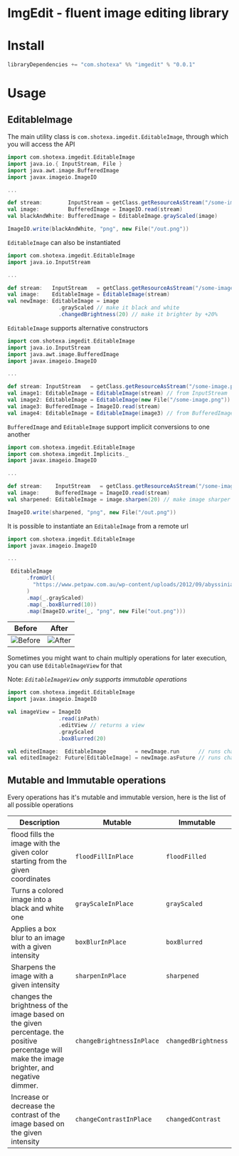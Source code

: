 # ImgEdit - fluent image editing library

# Install

```scala
libraryDependencies += "com.shotexa" %% "imgedit" % "0.0.1"
```

# Usage

## EditableImage

The main utility class is `com.shotexa.imgedit.EditableImage`, through which you will access the API

```scala
import com.shotexa.imgedit.EditableImage
import java.io.{ InputStream, File } 
import java.awt.image.BufferedImage
import javax.imageio.ImageIO

...

def stream:        InputStream = getClass.getResourceAsStream("/some-image.png")
val image:         BufferedImage = ImageIO.read(stream)
val blackAndWhite: BufferedImage = EditableImage.grayScaled(image)

ImageIO.write(blackAndWhite, "png", new File("/out.png"))

```
`EditableImage` can also be instantiated

```scala
import com.shotexa.imgedit.EditableImage
import java.io.InputStream

...

def stream:   InputStream   = getClass.getResourceAsStream("/some-image.png")
val image:    EditableImage = EditableImage(stream)
val newImage: EditableImage = image
                .grayScaled // make it black and white
                .changedBrightness(20) // make it brighter by +20%
```
`EditableImage` supports alternative constructors

```scala
import com.shotexa.imgedit.EditableImage
import java.io.InputStream
import java.awt.image.BufferedImage
import javax.imageio.ImageIO

...

def stream: InputStream   = getClass.getResourceAsStream("/some-image.png")
val image1: EditableImage = EditableImage(stream) // from InputStream
val image2: EditableImage = EditableImage(new File("/some-image.png")) // from File
val image3: BufferedImage = ImageIO.read(stream)
val image4: EditableImage = EditableImage(image3) // from BufferedImage

```
`BufferedImage` and `EditableImage` support implicit conversions to one another

```scala
import com.shotexa.imgedit.EditableImage
import com.shotexa.imgedit.Implicits._
import javax.imageio.ImageIO

...

def stream:    InputStream   = getClass.getResourceAsStream("/some-image.png")
val image:     BufferedImage = ImageIO.read(stream)
val sharpened: EditableImage = image.sharpen(20) // make image sharper by 20 points

ImageIO.write(sharpened, "png", new File("/out.png"))

```

It is possible to instantiate an `EditableImage` from a remote url

```scala
import com.shotexa.imgedit.EditableImage
import javax.imageio.ImageIO

...

 EditableImage
      .fromUrl(
        "https://www.petpaw.com.au/wp-content/uploads/2012/09/abyssinian-cat-3.jpg"
      )
      .map(_.grayScaled)
      .map(_.boxBlurred(10))
      .map(ImageIO.write(_, "png", new File("out.png")))


```

Before                                      |  After
:------------------------------------------:|:-------------------------:
![Before](https://i.imgur.com/Q2ss2Eu.jpg)  |![After](https://i.imgur.com/qSxD0Gg.png) 


Sometimes you might want to chain multiply operations for later execution, you can use `EditableImageView` for that

Note: <em>`EditableImageView` only supports immutable operations</em>

```scala
import com.shotexa.imgedit.EditableImage
import javax.imageio.ImageIO

val imageView = ImageIO
                .read(inPath)
                .editView // returns a view
                .grayScaled
                .boxBlurred(20)

val editedImage:  EditableImage         = newImage.run      // runs chained operations in current thread
val editedImage2: Future[EditableImage] = newImage.asFuture // runs chained operations in another thread

```


## Mutable and Immutable operations

Every operations has it's mutable and immutable version, here is the list of all possible operations

| Description                                                                                                                                   | Mutable                   | Immutable           |
|-----------------------------------------------------------------------------------------------------------------------------------------------|---------------------------|---------------------|
| flood fills the image with the given color starting from the given coordinates                                                                | `floodFillInPlace`        | `floodFilled`       |
| Turns a colored image into a black and white one                                                                                              | `grayScaleInPlace`        | `grayScaled`        |
| Applies a box blur to an image with a given intensity                                                                                         | `boxBlurInPlace`          | `boxBlurred`        |
| Sharpens the image with a given intensity                                                                                                     | `sharpenInPlace`          | `sharpened`         |
| changes the brightness of the image based on the given percentage. the positive percentage will make the image brighter, and negative dimmer. | `changeBrightnessInPlace` | `changedBrightness` |
| Increase or decrease the contrast of the image based on the given intensity                                                                   | `changeContrastInPlace`   | `changedContrast`   |